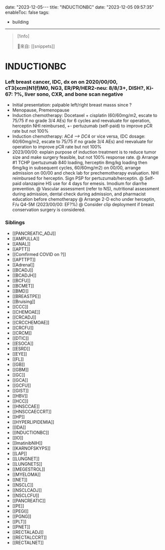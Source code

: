 date: "2023-12-05---
title: "INDUCTIONBC"
date: "2023-12-05 09:57:35"
enableToc: false
tags:
  - building
---
> [!info]
>
> 🌱來自: [[snippets]]
# INDUCTIONBC
### Left breast cancer, IDC, dx on on 2020/00/00, cT3(xcm)N1(f)M0, NG3, ER/PR/HER2-neu: 8/8/3+, DISH?, Ki-67: ?%, liver sono, CXR, and bone scan negative
- Initial presentation: palpable left/right breast masss since ?
- Menopause, Premenopause
- Induction chemotherapy: Docetaxel + cisplatin (60/60mg/m2, escate to 75/75 if no grade 3/4 AEs) for 6 cycles and reevaluate for operation, herceptin NHI reimbursed, +- pertuzumab (self-paid) to improve pCR rate but not 100%
- Induction chemotherapy: AC*4 --> DC*4 or vice versa, (DC dosage: 60/60mg/m2, escate to 75/75 if no grade 3/4 AEs) and reevaluate for operation to improve pCR rate but not 100%
- 2023/00/00: explain purpose of induction treatment is to reduce tumor size and make surgery feasible, but not 100% response rate.
  @ Arrange #1 TCHP (pertuzumab 840 loading, herceptin 8mg/kg loading then 6mg/kg in subsequent cycles, 60/60mg/m2) on 00/00, arrange admission on 00/00 and check lab for prechemotherapy evaluation. NHI reimbursed for herceptin. Sign PSP for pertuzumab/herceptin.
  @ Self-paid olanzapine HS use for 4 days for emesis. Imodium for diarrhe prevention.
  @ Vascular assessment (refer to NS), nutritional assessment during admission, dental check during admission, and pharmacist education before chemotherapy
  @ Arrange 2-D echo under herceptin, F/u Q4-5M (2023/00/00: EF?%)
  @ Consider clip deployment if breast conservation surgery is considered.
### Siblings
- [[PANCREATIC_ADJ]]
- [[AMPULLA]]
- [[ANAL]]
- [[APTT]]
- [[Comfirmed COVID on ?]]
- [[APTTPT]]
- [[Adrenal]]
- [[BCADJ]]
- [[BCADJH]]
- [[BCFU]]
- [[BCMET]]
- [[BMD]]
- [[BREASTPE]]
- [[Bruising]]
- [[CCC]]
- [[CHEMOAE]]
- [[CRCADJ]]
- [[CRCCHEMOAE]]
- [[CRCFU]]
- [[CRCM]]
- [[DTIC]]
- [[ESOCA]]
- [[ESRD]]
- [[EYE]]
- [[FL]]
- [[GB]]
- [[GBM]]
- [[GC]]
- [[GCA]]
- [[GCFU]]
- [[GIST]]
- [[HBV]]
- [[HCC]]
- [[HNSCCAE]]
- [[HNSCCAECCRT]]
- [[HP]]
- [[HYPERLIPIDEMIA]]
- [[IDA]]
- [[INDUCTIONBC]]
- [[IO]]
- [[ImatinibNIH]]
- [[KARNOFSKYPS]]
- [[LAP]]
- [[LUNGNET]]
- [[LUNGNETS]]
- [[MEGESTROL]]
- [[MYELOMA]]
- [[NET]]
- [[NSCLC]]
- [[NSCLCADJ]]
- [[NSCLCFU]]
- [[PANCREATIC]]
- [[PE]]
- [[PEGI]]
- [[PGNG]]
- [[PLT]]
- [[PNET]]
- [[RECTALADJ]]
- [[RECTALCCRT]]
- [[RECTALNET]]
